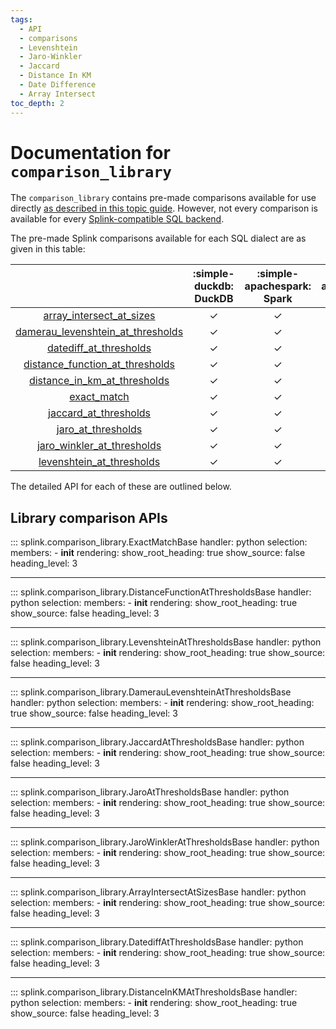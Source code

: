 ```yaml
---
tags:
  - API
  - comparisons
  - Levenshtein
  - Jaro-Winkler
  - Jaccard
  - Distance In KM
  - Date Difference
  - Array Intersect
toc_depth: 2
---
```

# Documentation for `comparison_library`

The `comparison_library` contains pre-made comparisons available for use directly [as described in this topic guide](./topic_guides/customising_comparisons.html#method-1-using-the-comparisonlibrary).
However, not every comparison is available for every [Splink-compatible SQL backend](./topic_guides/backends.html).

The pre-made Splink comparisons available for each SQL dialect are as given in this table:

||:simple-duckdb: <br> DuckDB|:simple-apachespark: <br> Spark|:simple-amazonaws: <br> Athena|:simple-sqlite: <br> SQLite|:simple-postgresql: <br> PostgreSql|
|:-:|:-:|:-:|:-:|:-:|:-:|
|[array_intersect_at_sizes](#splink.comparison_library.ArrayIntersectAtSizesBase)|✓|✓|✓||✓|
|[damerau_levenshtein_at_thresholds](#splink.comparison_library.DamerauLevenshteinAtThresholdsBase)|✓|✓||✓||
|[datediff_at_thresholds](#splink.comparison_library.DatediffAtThresholdsBase)|✓|✓|✓||✓|
|[distance_function_at_thresholds](#splink.comparison_library.DistanceFunctionAtThresholdsBase)|✓|✓|✓|✓|✓|
|[distance_in_km_at_thresholds](#splink.comparison_library.DistanceInKmAtThresholdsBase)|✓|✓|✓||✓|
|[exact_match](#splink.comparison_library.ExactMatchBase)|✓|✓|✓|✓|✓|
|[jaccard_at_thresholds](#splink.comparison_library.JaccardAtThresholdsBase)|✓|✓||||
|[jaro_at_thresholds](#splink.comparison_library.JaroAtThresholdsBase)|✓|✓||✓||
|[jaro_winkler_at_thresholds](#splink.comparison_library.JaroWinklerAtThresholdsBase)|✓|✓||✓||
|[levenshtein_at_thresholds](#splink.comparison_library.LevenshteinAtThresholdsBase)|✓|✓|✓|✓|✓|







The detailed API for each of these are outlined below.

## Library comparison APIs

::: splink.comparison_library.ExactMatchBase
    handler: python
    selection:
      members:
        -  __init__
    rendering:
      show_root_heading: true
      show_source: false
      heading_level: 3

---

::: splink.comparison_library.DistanceFunctionAtThresholdsBase
    handler: python
    selection:
      members:
        -  __init__
    rendering:
      show_root_heading: true
      show_source: false
      heading_level: 3

---

::: splink.comparison_library.LevenshteinAtThresholdsBase
    handler: python
    selection:
      members:
        -  __init__
    rendering:
      show_root_heading: true
      show_source: false
      heading_level: 3

---

::: splink.comparison_library.DamerauLevenshteinAtThresholdsBase
    handler: python
    selection:
      members:
        -  __init__
    rendering:
      show_root_heading: true
      show_source: false
      heading_level: 3

---

::: splink.comparison_library.JaccardAtThresholdsBase
    handler: python
    selection:
      members:
        -  __init__
    rendering:
      show_root_heading: true
      show_source: false
      heading_level: 3

---

::: splink.comparison_library.JaroAtThresholdsBase
    handler: python
    selection:
      members:
        -  __init__
    rendering:
      show_root_heading: true
      show_source: false
      heading_level: 3

---

::: splink.comparison_library.JaroWinklerAtThresholdsBase
    handler: python
    selection:
      members:
        -  __init__
    rendering:
      show_root_heading: true
      show_source: false
      heading_level: 3

---

::: splink.comparison_library.ArrayIntersectAtSizesBase
    handler: python
    selection:
      members:
        -  __init__
    rendering:
      show_root_heading: true
      show_source: false
      heading_level: 3

---

::: splink.comparison_library.DatediffAtThresholdsBase
    handler: python
    selection:
      members:
        -  __init__
    rendering:
      show_root_heading: true
      show_source: false
      heading_level: 3

---

::: splink.comparison_library.DistanceInKMAtThresholdsBase
    handler: python
    selection:
      members:
        -  __init__
    rendering:
      show_root_heading: true
      show_source: false
      heading_level: 3
